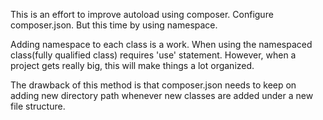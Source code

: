 This is an effort to improve autoload using composer.
Configure composer.json.
But this time by using namespace. 

Adding namespace to each class is a work.
When using the namespaced class(fully qualified class) requires 'use' statement.
However, when a project gets really big, this will make things a lot organized.

The drawback of this method is that composer.json needs to keep on adding
new directory path whenever new classes are added under a new file structure.